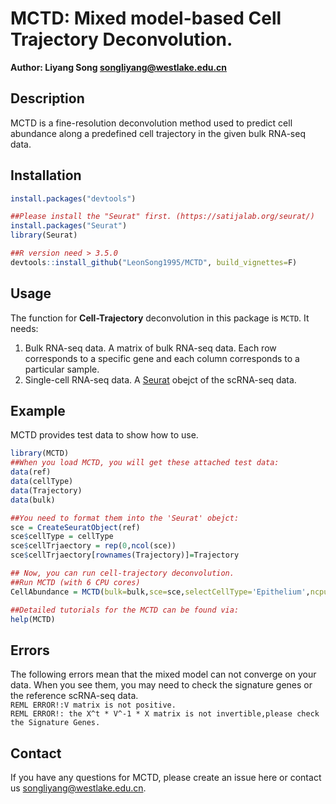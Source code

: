 # MCTD: Mixed model-based Cell Trajectory Deconvolution. 
**Author: Liyang Song <songliyang@westlake.edu.cn>**    


## Description
MCTD is a fine-resolution deconvolution method used to predict cell abundance along a predefined cell trajectory in the given bulk RNA-seq data.


## Installation
```R
install.packages("devtools")

##Please install the "Seurat" first. (https://satijalab.org/seurat/)
install.packages("Seurat")
library(Seurat)

##R version need > 3.5.0
devtools::install_github("LeonSong1995/MCTD", build_vignettes=F)
```


## Usage
The function for **Cell-Trajectory** deconvolution in this package is `MCTD`. It needs:  
1. Bulk RNA-seq data.  A matrix of bulk RNA-seq data. Each row corresponds to a specific gene and each column corresponds to a particular sample.
2. Single-cell RNA-seq data. A [Seurat](https://satijalab.org/seurat/) obejct of the scRNA-seq data. 

## Example
MCTD provides test data to show how to use.
```R
library(MCTD)
##When you load MCTD, you will get these attached test data:
data(ref)
data(cellType)
data(Trajectory)
data(bulk)

##You need to format them into the 'Seurat' obejct:
sce = CreateSeuratObject(ref)
sce$cellType = cellType
sce$cellTrjaectory = rep(0,ncol(sce))
sce$cellTrjaectory[rownames(Trajectory)]=Trajectory

## Now, you can run cell-trajectory deconvolution.
##Run MCTD (with 6 CPU cores)
CellAbundance = MCTD(bulk=bulk,sce=sce,selectCellType='Epithelium',ncpu=6)$abundance

##Detailed tutorials for the MCTD can be found via: 
help(MCTD)
```

## Errors
The following errors mean that the mixed model can not converge on your data. When you see them, you may need to check the signature genes or the reference scRNA-seq data.  
`REML ERROR!:V matrix is not positive.`  
`REML ERROR!: the X^t * V^-1 * X matrix is not invertible,please check the Signature Genes.`


## Contact
If you have any questions for MCTD, please create an issue here or contact us <songliyang@westlake.edu.cn>.


